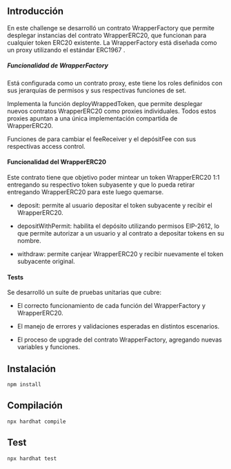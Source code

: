 ## Introducción
En este challenge se desarrolló un contrato WrapperFactory que permite desplegar instancias del contrato WrapperERC20, que funcionan para cualquier token ERC20 existente. La WrapperFactory está diseñada como un proxy utilizando el estándar ERC1967 .

##### Funcionalidad de WrapperFactory
Está configurada como un contrato proxy, este tiene los roles definidos con sus jerarquías de permisos y sus respectivas funciones de set.

Implementa la función deployWrappedToken, que permite desplegar nuevos contratos WrapperERC20 como proxies individuales. Todos estos proxies apuntan a una única implementación compartida de WrapperERC20.

Funciones de para cambiar el feeReceiver y el depósitFee con sus respectivas access control.

#### Funcionalidad del WrapperERC20
Este contrato tiene que objetivo poder mintear un token WrapperERC20 1:1 entregando su respectivo token subyasente y que lo pueda retirar entregando WrapperERC20 para este luego quemarse.
- deposit: permite al usuario depositar el token subyacente y recibir el WrapperERC20.

- depositWithPermit: habilita el depósito utilizando permisos EIP-2612, lo que permite autorizar a un usuario y al contrato a depositar tokens en su nombre.

- withdraw: permite canjear WrapperERC20 y recibir nuevamente el token subyacente original.

#### Tests
Se desarrolló un suite de pruebas unitarias que cubre:

- El correcto funcionamiento de cada función del WrapperFactory y WrapperERC20.

- El manejo de errores y validaciones esperadas en distintos escenarios.

- El proceso de upgrade del contrato WrapperFactory, agregando nuevas variables y funciones. 

## Instalación

```shell
npm install
```

## Compilación

```shell
npx hardhat compile
```

## Test
```shell
npx hardhat test
```

